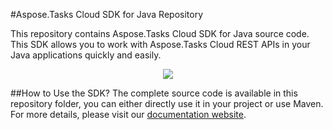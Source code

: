 #Aspose.Tasks Cloud SDK for Java Repository

This repository contains Aspose.Tasks Cloud SDK for Java source code. This SDK allows you to work with Aspose.Tasks Cloud REST APIs in your Java applications quickly and easily. 

<p align="center">
  <a title="Download complete Aspose.Tasks for Cloud source code" href="https://github.com/asposetasks/Aspose_Tasks_Cloud/archive/master.zip">
	<img src="https://raw.github.com/AsposeExamples/java-examples-dashboard/master/images/downloadZip-Button-Large.png" />
  </a>
</p>

##How to Use the SDK?
The complete source code is available in this repository folder, you can either directly use it in your project or use Maven. For more details, please visit our [documentation website](http://www.aspose.com/docs/display/taskscloud/How+to+Setup+Aspose.Tasks+Cloud+SDK+for+Java).